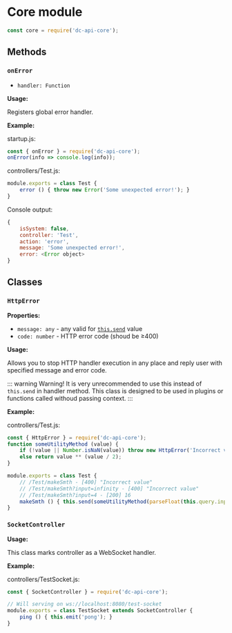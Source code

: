 # Core module

```js
const core = require('dc-api-core');
```

## Methods

### `onError`

* `handler: Function`

**Usage:**

Registers global error handler.

**Example:**

startup.js:

```js
const { onError } = require('dc-api-core');
onError(info => console.log(info));
```

controllers/Test.js:

```js
module.exports = class Test {
    error () { throw new Error('Some unexpected error!'); }
}
```

Console output:

```js
{
    isSystem: false,
    controller: 'Test',
    action: 'error',
    message: 'Some unexpected error!',
    error: <Error object>
}
```

## Classes

### `HttpError`

**Properties:**

* `message: any` - any valid for [`this.send`](./controller.html#this-send) value
* `code: number` - HTTP error code (shoud be ≥400)

**Usage:**

Allows you to stop HTTP handler execution in any place and reply user with specified
message and error code.

::: warning Warning!
It is very unrecommended to use this instead of `this.send` in handler method.
This class is designed to be used in plugins or functions called withoud passing context.
:::

**Example:**

controllers/Test.js:

```js
const { HttpError } = require('dc-api-core');
function someUtilityMethod (value) {
    if (!value || Number.isNaN(value)) throw new HttpError('Incorrect value', 400);
    else return value ** (value / 2);
}

module.exports = class Test {
    // /Test/makeSmth - [400] "Incorrect value"
    // /Test/makeSmth?input=infinity - [400] "Incorrect value"
    // /Test/makeSmth?input=4 - [200] 16
    makeSmth () { this.send(someUtilityMethod(parseFloat(this.query.input))); }
}
```

### `SocketController`

**Usage:**

This class marks controller as a WebSocket handler.

**Example:**

controllers/TestSocket.js:

```js
const { SocketController } = require('dc-api-core');

// Will serving on ws://localhost:8080/test-socket
module.exports = class TestSocket extends SocketController {
    ping () { this.emit('pong'); }
}
```
